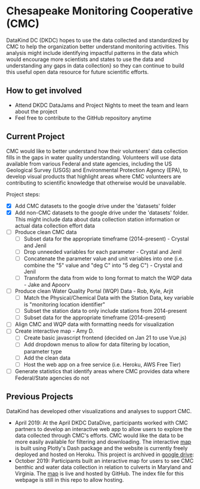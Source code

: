 # Chesapeake Monitoring Cooperative (CMC)

DataKind DC (DKDC) hopes to use the data collected and standardized by CMC to help the organization better understand monitoring activities. This analysis might include identifying impactful patterns in the data which would encourage more scientists and states to use the data and understanding any gaps in data collection} so they can continue to build this useful open data resource for future scientific efforts. 

## How to get involved
* Attend DKDC DataJams and Project Nights to meet the team and learn about the project
* Feel free to contribute to the GitHub repository anytime

## Current Project

CMC would like to better understand how their volunteers' data collection fills in the gaps in water quality understanding. Volunteers will use data available from various Federal and state agencies, including the US Geological Survey (USGS) and Environmental Protection Agency (EPA), to develop visual products that highlight areas where CMC volunteers are contributing to scientific knowledge that otherwise would be unavailable. 

Project steps:

- [x] Add CMC datasets to the google drive under the 'datasets' folder
- [x] Add non-CMC datasets to the google drive under the 'datasets' folder. This might include data about data collection station information or actual data collection effort data
- [ ] Produce clean CMC data
  - [ ] Subset data for the appropriate timeframe (2014-present) - Crystal and Jenil
  - [ ] Drop unneeded variables for each parameter - Crystal and Jenil
  - [ ] Concatenate the parameter value and unit variables into one (i.e. combine the "5" value and "deg C" into "5 deg C") - Crystal and Jenil
  - [ ] Transform the data from wide to long format to match the WQP data - Jake and Apoorv
- [ ] Produce clean Water Quality Portal (WQP) Data - Rob, Kyle, Arjit
  - [ ] Match the Physical/Chemical Data with the Station Data, key variable is "monitoring location identifier"
  - [ ] Subset the station data to only include stations from 2014-present
  - [ ] Subset data for the appropriate timeframe (2014-present)
- [ ] Align CMC and WQP data with formatting needs for visualization
- [ ] Create interactive map - Amy D.
  - [ ] Create basic javascript frontend (decided on Jan 21 to use Vue.js)
  - [ ] Add dropdown menus to allow for data filtering by location, parameter type
  - [ ] Add the clean data
  - [ ] Host the web app on a free service (i.e. Heroku, AWS Free Tier)
- [ ] Generate statistics that identify areas where CMC provides data where Federal/State agencies do not

## Previous Projects

DataKind has developed other visualizations and analyses to support CMC.

* April 2019: At the April DKDC DataDive, participants worked with CMC partners to develop an interactive web app to allow users to explore the data collected through CMC's efforts. CMC would like the data to be more easily available for filtering and downloading. The interactive [map](https://cmc-data-explorer.herokuapp.com/) is built using Plotly's Dash package and the website is currently freely deployed and hosted on Heroku. This project is archived in [google drive](https://drive.google.com/open?id=17TwpkiUyWlIp8IOh72huhSUZYg9h_JMo): 
* October 2019: Participants built an interactive map for users to see CMC benthic and water data collection in relation to culverts in Maryland and Virginia. The [map](https://datakind-dc.github.io/CMC/) is live and hosted by GitHub. The index file for this webpage is still in this repo to allow hosting.
